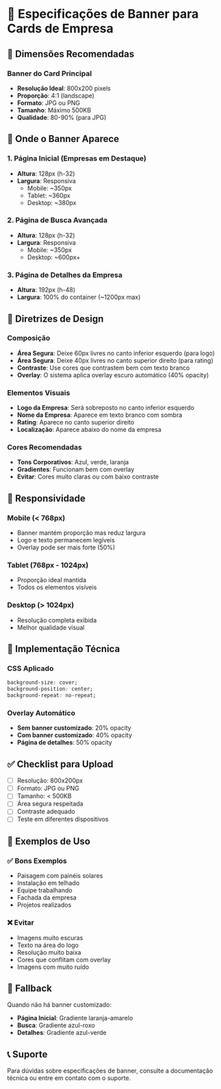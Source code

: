 # 🎨 Especificações de Banner para Cards de Empresa

## 📐 Dimensões Recomendadas

### Banner do Card Principal
- **Resolução Ideal**: 800x200 pixels
- **Proporção**: 4:1 (landscape)
- **Formato**: JPG ou PNG
- **Tamanho**: Máximo 500KB
- **Qualidade**: 80-90% (para JPG)

## 🎯 Onde o Banner Aparece

### 1. Página Inicial (Empresas em Destaque)
- **Altura**: 128px (h-32)
- **Largura**: Responsiva
  - Mobile: ~350px
  - Tablet: ~360px
  - Desktop: ~380px

### 2. Página de Busca Avançada
- **Altura**: 128px (h-32)
- **Largura**: Responsiva
  - Mobile: ~350px
  - Desktop: ~600px+

### 3. Página de Detalhes da Empresa
- **Altura**: 192px (h-48)
- **Largura**: 100% do container (~1200px max)

## 🎨 Diretrizes de Design

### Composição
- **Área Segura**: Deixe 60px livres no canto inferior esquerdo (para logo)
- **Área Segura**: Deixe 40px livres no canto superior direito (para rating)
- **Contraste**: Use cores que contrastem bem com texto branco
- **Overlay**: O sistema aplica overlay escuro automático (40% opacity)

### Elementos Visuais
- **Logo da Empresa**: Será sobreposto no canto inferior esquerdo
- **Nome da Empresa**: Aparece em texto branco com sombra
- **Rating**: Aparece no canto superior direito
- **Localização**: Aparece abaixo do nome da empresa

### Cores Recomendadas
- **Tons Corporativos**: Azul, verde, laranja
- **Gradientes**: Funcionam bem com overlay
- **Evitar**: Cores muito claras ou com baixo contraste

## 📱 Responsividade

### Mobile (< 768px)
- Banner mantém proporção mas reduz largura
- Logo e texto permanecem legíveis
- Overlay pode ser mais forte (50%)

### Tablet (768px - 1024px)
- Proporção ideal mantida
- Todos os elementos visíveis

### Desktop (> 1024px)
- Resolução completa exibida
- Melhor qualidade visual

## 🔧 Implementação Técnica

### CSS Aplicado
```css
background-size: cover;
background-position: center;
background-repeat: no-repeat;
```

### Overlay Automático
- **Sem banner customizado**: 20% opacity
- **Com banner customizado**: 40% opacity
- **Página de detalhes**: 50% opacity

## ✅ Checklist para Upload

- [ ] Resolução: 800x200px
- [ ] Formato: JPG ou PNG
- [ ] Tamanho: < 500KB
- [ ] Área segura respeitada
- [ ] Contraste adequado
- [ ] Teste em diferentes dispositivos

## 🎯 Exemplos de Uso

### ✅ Bons Exemplos
- Paisagem com painéis solares
- Instalação em telhado
- Equipe trabalhando
- Fachada da empresa
- Projetos realizados

### ❌ Evitar
- Imagens muito escuras
- Texto na área do logo
- Resolução muito baixa
- Cores que conflitam com overlay
- Imagens com muito ruído

## 🔄 Fallback

Quando não há banner customizado:
- **Página Inicial**: Gradiente laranja-amarelo
- **Busca**: Gradiente azul-roxo
- **Detalhes**: Gradiente azul-verde

## 📞 Suporte

Para dúvidas sobre especificações de banner, consulte a documentação técnica ou entre em contato com o suporte.